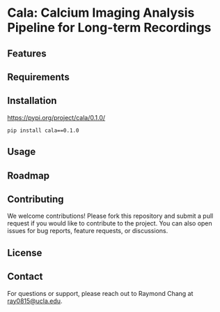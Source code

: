 # Cala: Calcium Imaging Analysis Pipeline for Long-term Recordings

## Features

## Requirements

## Installation
https://pypi.org/project/cala/0.1.0/
```shell
pip install cala==0.1.0
```

## Usage

## Roadmap

## Contributing
We welcome contributions! Please fork this repository and submit a pull request if you would like to contribute to the project. You can also open issues for bug reports, feature requests, or discussions.

## License

## Contact
For questions or support, please reach out to Raymond Chang at [ray0815@ucla.edu](mailto:ray0815@ucla.edu).